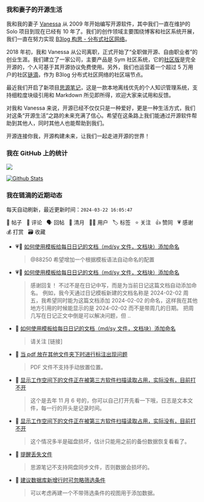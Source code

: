 ### 我和妻子的开源生活

我和我的妻子 [Vanessa](https://github.com/Vanessa219) 从 2009 年开始编写开源软件，其中我们一直在维护的 Solo 项目到现在已经有 10 年了。我们的创作领域主要围绕博客和社区系统开展，我们一直在努力实现 [B3log 构思 - 分布式社区网络](https://ld246.com/article/1546941897596)。

2018 年初，我和 Vanessa 从公司离职，正式开始了“全职做开源、自由职业者”的创业生涯。我们建立了一家公司，主要产品是 Sym 社区系统，它的[社区版](https://github.com/88250/symphony)是完全开源的，个人可基于其开源协议免费使用。另外，我们也运营着一个超过 5 万用户的社区[链滴](https://ld246.com)，作为 B3log 分布式社区网络的社区端节点。

最近我们开启了新项目[思源笔记](https://github.com/siyuan-note/siyuan)，这是一款本地离线优先的个人知识管理系统，支持细粒度块级引用和 Markdown 所见即所得，欢迎大家来试用和反馈。

对我和 Vanessa 来说，开源已经不仅仅只是一种爱好，更是一种生活方式，我们对这条“开源生活”之路的未来充满了信心。希望在这条路上我们能通过开源软件帮助到其他人，同时其他人也能帮助到我们。

开源连接你我，开源构建未来，让我们一起走进开源的世界！

### 我在 GitHub 上的统计

<a title="Hits" target="_blank" href="https://github.com/88250/88250"><img src="https://hits.b3log.org/88250/88250.svg"></a>

[![Github Stats](https://github-readme-stats.vercel.app/api?username=88250&theme=tokyonight&show_icons=true)](https://github.com/88250)

<!--events start -->

### 我在链滴的近期动态

每天自动刷新，最近更新时间：`2024-03-22 16:05:47`

📝 帖子 &nbsp; 💬 评论 &nbsp; 🗣 回帖 &nbsp; 🌙 清月 &nbsp; 👨‍💻 用户 &nbsp; 🏷️ 标签 &nbsp; ⭐️ 关注 &nbsp; 👍 赞同 &nbsp; 💗 感谢 &nbsp; 💰 打赏 &nbsp; 🗃 收藏

* 💗💬 [如何使用模板给每日日记的文档（md/sy 文件，文档块）添加命名](https://ld246.com/article/1703731870878/comment/1711062105911#comments)

  > @88250 希望增加一个根据模板语法自动命名的配置
* 💗💬 [如何使用模板给每日日记的文档（md/sy 文件，文档块）添加命名](https://ld246.com/article/1703731870878/comment/1706884263968#comments)

  > 感谢回复！ 不过不是在日记中写，而是为当前日记这篇文档自动添加命名。 例如，我今天通过日记模板新建的文档名称是 2024-02-02 周五，我希望同时能为这篇文档添加 2024-02-02 的命名，这样我在其他地方引用的时候能显示的是 2024-02-02 而不是带周几的日期。 把周几写在日记正文中倒是可以解决问题，但 ..
* 💬 [如何使用模板给每日日记的文档（md/sy 文件，文档块）添加命名](https://ld246.com/article/1703731870878/comment/1711094659348#comments)

  > 请关注 [链接]
* 💬 [当 pdf 放在其他文件夹下时进行标注出现问题](https://ld246.com/article/1711093469102/comment/1711093768751#comments)

  > PDF 文件不支持手动放置位置。
* 💬 [显示工作空间下的文件正在被第三方软件扫描读取占用，实际没有，目前打不开](https://ld246.com/article/1711031600921/comment/1711093182944#comments)

  > 这个是去年 11 月 6 号的，你可以自己打开先看一下哦，日志是文本文件，每一行的开头是记录时间。
* 💬 [显示工作空间下的文件正在被第三方软件扫描读取占用，实际没有，目前打不开](https://ld246.com/article/1711031600921/comment/1711083638102#comments)

  > 这个情况多半是磁盘损坏，估计只能用之前的备份数据恢复看看了。
* 💬 [提醒丢失文件](https://ld246.com/article/1711070445759/comment/1711078346243#comments)

  > 思源笔记不支持网盘同步文件，否则数据会损坏的。
* 💬 [建议数据库新增行时可忽略筛选条件](https://ld246.com/article/1709608533749/comment/1711075831103#comments)

  > 可以考虑再建一个不带筛选条件的视图用于添加数据。


<!--events end -->
